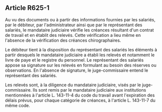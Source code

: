 Article R625-1
----
Au vu des documents ou à partir des informations fournies par les salariés, par
le débiteur, par l'administrateur ainsi que par le représentant des salariés, le
mandataire judiciaire vérifie les créances résultant d'un contrat de travail et
en établit des relevés. Cette vérification a lieu même en l'absence de la
vérification des créances chirographaires.

Le débiteur tient à la disposition du représentant des salariés les éléments à
partir desquels le mandataire judiciaire a établi les relevés et notamment le
livre de paye et le registre du personnel. Le représentant des salariés appose
sa signature sur les relevés en formulant au besoin des réserves ou
observations. En l'absence de signature, le juge-commissaire entend le
représentant des salariés.

Les relevés sont, à la diligence du mandataire judiciaire, visés par le
juge-commissaire. Ils sont remis par le mandataire judiciaire aux institutions
mentionnées à l'article L. 143-11-4 du code du travail avant l'expiration des
délais prévus, pour chaque catégorie de créances, à l'article L. 143-11-7 du
même code.
